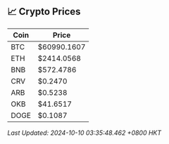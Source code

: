 ## 📈 Crypto Prices

| Coin | Price |
| ---- | ----- |
| BTC | $60990.1607 |
| ETH | $2414.0568 |
| BNB | $572.4786 |
| CRV | $0.2470 |
| ARB | $0.5238 |
| OKB | $41.6517 |
| DOGE | $0.1087 |

_Last Updated: 2024-10-10 03:35:48.462 +0800 HKT_